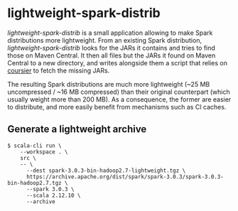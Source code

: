 # lightweight-spark-distrib

*lightweight-spark-distrib* is a small application allowing to make Spark distributions more
lightweight. From an existing Spark distribution, *lightweight-spark-distrib* looks for the
JARs it contains and tries to find those on Maven Central. It then all files but the JARs
it found on Maven Central to a new directory, and writes alongside them a script that
relies on [coursier](https://github.com/coursier/coursier) to fetch the missing JARs.

The resulting Spark distributions are much more lightweight (~25 MB uncompressed / ~16 MB compressed)
than their original counterpart (which usually weight more than 200 MB). As a consequence, the former
are easier to distribute, and more easily benefit from mechanisms such as CI caches.


## Generate a lightweight archive

```text
$ scala-cli run \
    --workspace . \
    src \
    -- \
      --dest spark-3.0.3-bin-hadoop2.7-lightweight.tgz \
      https://archive.apache.org/dist/spark/spark-3.0.3/spark-3.0.3-bin-hadoop2.7.tgz \
      --spark 3.0.3 \
      --scala 2.12.10 \
      --archive
```
